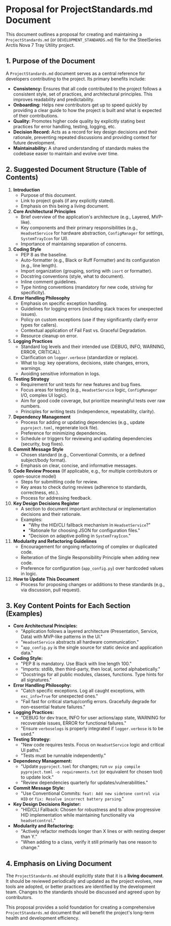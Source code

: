 # Proposal for ProjectStandards.md Document

This document outlines a proposal for creating and maintaining a `ProjectStandards.md` (or `DEVELOPMENT_STANDARDS.md`) file for the SteelSeries Arctis Nova 7 Tray Utility project.

## 1. Purpose of the Document

A `ProjectStandards.md` document serves as a central reference for developers contributing to the project. Its primary benefits include:

*   **Consistency:** Ensures that all code contributed to the project follows a consistent style, set of practices, and architectural principles. This improves readability and predictability.
*   **Onboarding:** Helps new contributors get up to speed quickly by providing a clear guide to how the project is built and what is expected of their contributions.
*   **Quality:** Promotes higher code quality by explicitly stating best practices for error handling, testing, logging, etc.
*   **Decision Record:** Acts as a record for key design decisions and their rationale, preventing repeated discussions and providing context for future development.
*   **Maintainability:** A shared understanding of standards makes the codebase easier to maintain and evolve over time.

## 2. Suggested Document Structure (Table of Contents)

1.  **Introduction**
    *   Purpose of this document.
    *   Link to project goals (if any explicitly stated).
    *   Emphasis on this being a living document.
2.  **Core Architectural Principles**
    *   Brief overview of the application's architecture (e.g., Layered, MVP-like).
    *   Key components and their primary responsibilities (e.g., `HeadsetService` for hardware abstraction, `ConfigManager` for settings, `SystemTrayIcon` for UI).
    *   Importance of maintaining separation of concerns.
3.  **Coding Style**
    *   PEP 8 as the baseline.
    *   Auto-formatter (e.g., Black or Ruff Formatter) and its configuration (e.g., line length).
    *   Import organization (grouping, sorting with `isort` or formatter).
    *   Docstring conventions (style, what to document).
    *   Inline comment guidelines.
    *   Type hinting conventions (mandatory for new code, striving for specificity).
4.  **Error Handling Philosophy**
    *   Emphasis on specific exception handling.
    *   Guidelines for logging errors (including stack traces for unexpected issues).
    *   Policy on custom exceptions (use if they significantly clarify error types for callers).
    *   Contextual application of Fail Fast vs. Graceful Degradation.
    *   Resource cleanup on error.
5.  **Logging Practices**
    *   Standard log levels and their intended use (DEBUG, INFO, WARNING, ERROR, CRITICAL).
    *   Clarification on `logger.verbose` (standardize or replace).
    *   What to log: key operations, decisions, state changes, errors, warnings.
    *   Avoiding sensitive information in logs.
6.  **Testing Strategy**
    *   Requirement for unit tests for new features and bug fixes.
    *   Focus areas for testing (e.g., `HeadsetService` logic, `ConfigManager` I/O, complex UI logic).
    *   Aim for good code coverage, but prioritize meaningful tests over raw numbers.
    *   Principles for writing tests (independence, repeatability, clarity).
7.  **Dependency Management**
    *   Process for adding or updating dependencies (e.g., update `pyproject.toml`, regenerate lock file).
    *   Preference for minimizing dependencies.
    *   Schedule or triggers for reviewing and updating dependencies (security, bug fixes).
8.  **Commit Message Style**
    *   Chosen standard (e.g., Conventional Commits, or a defined subject/body format).
    *   Emphasis on clear, concise, and informative messages.
9.  **Code Review Process** (If applicable, e.g., for multiple contributors or open-source model)
    *   Steps for submitting code for review.
    *   Key areas to check during reviews (adherence to standards, correctness, etc.).
    *   Process for addressing feedback.
10. **Key Design Decisions Register**
    *   A section to document important architectural or implementation decisions and their rationale.
    *   Examples:
        *   "Why the HID/CLI fallback mechanism in `HeadsetService`?"
        *   "Rationale for choosing JSON for configuration files."
        *   "Decision on adaptive polling in `SystemTrayIcon`."
11. **Modularity and Refactoring Guidelines**
    *   Encouragement for ongoing refactoring of complex or duplicated code.
    *   Reiteration of the Single Responsibility Principle when adding new code.
    *   Preference for configuration (`app_config.py`) over hardcoded values in logic.
12. **How to Update This Document**
    *   Process for proposing changes or additions to these standards (e.g., via discussion, pull request).

## 3. Key Content Points for Each Section (Examples)

*   **Core Architectural Principles:**
    *   "Application follows a layered architecture (Presentation, Service, Data) with MVP-like patterns in the UI."
    *   "`HeadsetService` abstracts all hardware communication."
    *   "`app_config.py` is the single source for static device and application data."
*   **Coding Style:**
    *   "PEP 8 is mandatory. Use Black with line length 100."
    *   "Imports: stdlib, then third-party, then local, sorted alphabetically."
    *   "Docstrings for all public modules, classes, functions. Type hints for all signatures."
*   **Error Handling Philosophy:**
    *   "Catch specific exceptions. Log all caught exceptions, with `exc_info=True` for unexpected ones."
    *   "Fail fast for critical startup/config errors. Gracefully degrade for non-essential feature failures."
*   **Logging Practices:**
    *   "DEBUG for dev trace, INFO for user actions/app state, WARNING for recoverable issues, ERROR for functional failures."
    *   "Ensure `verboselogs` is properly integrated if `logger.verbose` is to be used."
*   **Testing Strategy:**
    *   "New code requires tests. Focus on `HeadsetService` logic and critical UI paths."
    *   "Tests must be runnable independently."
*   **Dependency Management:**
    *   "Update `pyproject.toml` for changes; run `uv pip compile pyproject.toml -o requirements.txt` (or equivalent for chosen tool) to update lock."
    *   "Review dependencies quarterly for updates/vulnerabilities."
*   **Commit Message Style:**
    *   "Use Conventional Commits: `feat: Add new sidetone control via HID` or `fix: Resolve incorrect battery parsing`."
*   **Key Design Decisions Register:**
    *   "HID/CLI Fallback: Chosen for robustness and to allow progressive HID implementation while maintaining functionality via `headsetcontrol`."
*   **Modularity and Refactoring:**
    *   "Actively refactor methods longer than X lines or with nesting deeper than Y."
    *   "When adding to a class, verify it still primarily has one reason to change."

## 4. Emphasis on Living Document

The `ProjectStandards.md` should explicitly state that it is a **living document**. It should be reviewed periodically and updated as the project evolves, new tools are adopted, or better practices are identified by the development team. Changes to the standards should be discussed and agreed upon by contributors.

This proposal provides a solid foundation for creating a comprehensive `ProjectStandards.md` document that will benefit the project's long-term health and development efficiency.
